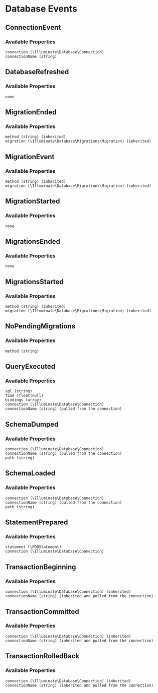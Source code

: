 # Database Events

## ConnectionEvent

### Available Properties

    connection (\Illuminate\Database\Connection)
    connectionName (string)

## DatabaseRefreshed

### Available Properties

    none

## MigrationEnded

### Available Properties

    method (string) (inherited)
    migration (\Illuminate\Database\Migrations\Migration) (inherited)

## MigrationEvent

### Available Properties

    method (string) (inherited)
    migration (\Illuminate\Database\Migrations\Migration) (inherited)

## MigrationStarted

### Available Properties

    none

## MigrationsEnded

### Available Properties

    none

## MigrationsStarted

### Available Properties

    method (string) (inherited)
    migration (\Illuminate\Database\Migrations\Migration) (inherited)

## NoPendingMigrations

### Available Properties

    method (string)

## QueryExecuted

### Available Properties

    sql (string)
    time (float|null)
    bindings (array)
    connection (\Illuminate\Database\Connection)
    connectionName (string) (pulled from the connection)

## SchemaDumped

### Available Properties

    connection (\Illuminate\Database\Connection)
    connectionName (string) (pulled from the connection)
    path (string)

## SchemaLoaded

### Available Properties

    connection (\Illuminate\Database\Connection)
    connectionName (string) (pulled from the connection)
    path (string)

## StatementPrepared

### Available Properties

    statement (\PDOStatement)
    connection (\Illuminate\Database\Connection)

## TransactionBeginning

### Available Properties

    connection (\Illuminate\Database\Connection) (inherited)
    connectionName (string) (inherited and pulled from the connection)

## TransactionCommitted

### Available Properties

    connection (\Illuminate\Database\Connection) (inherited)
    connectionName (string) (inherited and pulled from the connection)

## TransactionRolledBack

### Available Properties

    connection (\Illuminate\Database\Connection) (inherited)
    connectionName (string) (inherited and pulled from the connection)
